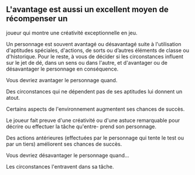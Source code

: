 ## L'avantage est aussi un excellent moyen de récompenser un

joueur qui montre une créativité exceptionnelle en jeu.

Un personnage est souvent avantagé ou désavantagé
suite à l'utilisation d'aptitudes spéciales, d'actions, de sorts
ou d’autres éléments de classe ou d'historique. Pour le
reste, à vous de décider si les circonstances influent sur le
jet de dé, dans un sens ou dans l'autre, et d'avantager ou de
désavantager le personnage en conséquence.

Vous devriez avantager le personnage quand.

Des circonstances qui ne dépendent pas de ses aptitudes
lui donnent un atout.

Certains aspects de l'environnement augmentent ses
chances de succès.

Le joueur fait preuve d'une créativité ou d'une astuce
remarquable pour décrire ou effectuer la tâche qu'entre-
prend son personnage.

Des actions antérieures (effectuées par le personnage
qui tente le test ou par un tiers) améliorent ses chances
de succès.

Vous devriez désavantager le personnage quand...

Les circonstances l'entravent dans sa tâche.
